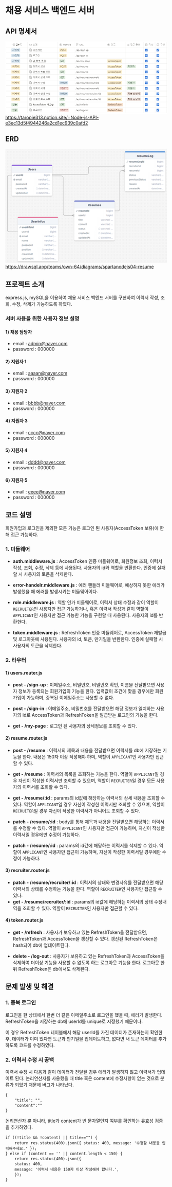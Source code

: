# 채용 서비스 백엔드 서버

## API 명세서
![ex_screenshot](./API.png)
https://taropie313.notion.site/=Node-js-API-e3ec13d5f4944246a2cd1ec939c0afd2

## ERD
![ex_screenshot](./ERD.png)
https://drawsql.app/teams/own-64/diagrams/spartanodejs04-resume

## 프로젝트 소개
express.js, mySQL을 이용하여 채용 서비스 백엔드 서버를 구현하여 이력서 작성, 조회, 수정, 삭제가 가능하도록 하였다.

### 서버 사용을 위한 사용자 정보 설명
#### 1) 채용 담당자
- email : admin@naver.com
- password : 000000

#### 2) 지원자 1
- email : aaaan@naver.com
- password : 000000

#### 3) 지원자 2
- email : bbbb@naver.com
- password : 000000

#### 4) 지원자 3
- email : cccc@naver.com
- password : 000000

#### 5) 지원자 4
- email : dddd@naver.com
- password : 000000

#### 6) 지원자 5
- email : eeee@naver.com
- password : 000000

## 코드 설명
회원가입과 로그인을 제외한 모든 기능은 로그인 된 사용자(AccessToken 보유)에 한해 접근 가능하다.
### 1. 미들웨어
- **auth.middleware.js** : AccessToken 인증 미들웨어로, 회원정보 조회, 이력서 작성, 조회, 수정, 삭제 등에 사용된다. 사용자의 id와 역할을 반환한다. 인증에 실패할 시 사용자의 토큰을 삭제한다.

- **error-handelr.middleware.js** : 에러 핸들러 미들웨어로, 예상하지 못한 에러가 발생했을 때 에러를 발생시키는 미들웨어이다.

- **role.middleware.js** : 역할 인가 미들웨어로, 이력서 상태 수정과 같이 역할이 ```RECRUITER```인 사용자만 접근 가능하거나, 혹은 이력서 작성과 같이 역할이 ```APPLICANT```인 사용자만 접근 가능한 기능을 구현할 때 사용된다. 사용자의 id를 반환한다.

- **token.middleware.js** : RefreshToken 인증 미들웨어로, AccessToken 재발급 및 로그아웃에 사용된다. 사용자의 id, 토큰, 만기일을 반환한다. 인증에 실패할 시 사용자의 토큰을 삭제한다.

### 2. 라우터
#### 1) users.router.js
- **post - /sign-up** : 이메일주소, 비밀번호, 비밀번호 확인, 이름을 전달받으면 사용자 정보가 등록되는 회원가입의 기능을 한다. 입력값이 조건에 맞을 경우에만 회원가입이 가능하며, 중복된 이메일주소는 사용할 수 없다.

- **post - /sign-in** : 이메일주소, 비밀번호를 전달받으면 해당 정보가 일치하는 사용자의 id로 AccessToken과 RefreshToken을 발급받는 로그인의 기능을 한다. 

- **get - /my-page** : 로그인 된 사용자의 상세정보를 조회할 수 있다.

#### 2) resume.router.js
- **post - /resume** : 이력서의 제목과 내용을 전달받으면 이력서를 db에 저장하는 기능을 한다. 내용은 150자 이상 작성해야 하며, 역할이 ```APPLICANT```인 사용자만 접근할 수 있다.

- **get - /resume** : 이력서의 목록을 조회하는 기능을 한다. 역할이 ```APPLICANT```일 경우 자신이 작성한 이력서만 조회할 수 있으며, 역할이 ```RECRUITER```일 경우 모든 사용자의 이력서를 조회할 수 있다.

- **get - /resume/:id** : params의 id값에 해당하는 이력서의 상세 내용을 조회할 수 있다. 역할이 ```APPLICANT```일 경우 자신이 작성한 이력서만 조회할 수 있으며, 역할이 ```RECRUITER```일 경우 자신이 작성한 이력서가 아니어도 조회할 수 있다.

- **patch - /resume/:id** : body를 통해 제목과 내용을 전달받으면 해당하는 이력서를 수정할 수 있다. 역할이 ```APPLICANT```인 사용자만 접근이 가능하며, 자신이 작성한 이력서일 경우에만 수정이 가능하다.

- **patch - /resume/:id** : params의 id값에 해당하는 이력서를 삭제할 수 있다. 역할이 ```APPLICANT```인 사용자만 접근이 가능하며, 자신이 작성한 이력서일 경우에만 수정이 가능하다. 

#### 3) recruiter.router.js
- **patch - /resume/recruiter/:id** : 이력서의 상태와 변경사유를 전달받으면 해당 이력서의 상태를 수정하는 기능을 한다. 역할이 ```RECRUITER```인 사용자만 접근할 수 있다.
- **get - /resume/recruiter/:id** : params의 id값에 해당하는 이력서의 상태 수정내역을 조회할 수 있다. 역할이 ```RECRUITER```인 사용자만 접근할 수 있다.

#### 4) token.router.js
- **get - /refresh** : 사용자가 보유하고 있는 RefreshToken을 전달받으면, RefreshToken과 AccessToken을 갱신할 수 있다. 갱신된 RefreshToken은 hash되어 db에 업데이트된다.

- **delete - /log-out** : 사용자가 보유하고 있는 RefreshToken과 AccessToken을 삭제하여 더이상 기능을 사용할 수 없도록 하는 로그아웃 기능을 한다. 로그아웃 한 뒤 RefreshToken은 db에서도 삭제된다.

## 문제 발생 및 해결
### 1. 중복 로그인
로그인을 한 상태에서 한번 더 같은 이메일주소로 로그인을 했을 때, 에러가 발생한다.
RefreshToken을 저장하는 db에 userId를 unique로 지정했기 때문이다.

이 경우 RefreshToken 테이블에서 해당 userId를 가진 데이터가 존재하는지 확인한 후, 데이터가 이미 있다면 토큰과 만기일을 업데이트하고, 없다면 새 토큰 데이터를 추가하도록 코드를 수정하였다.

### 2. 이력서 수정 시 공백
이력서 수정 시 다음과 같이 데이터가 전달될 경우 에러가 발생하지 않고 이력서가 업데이트 된다. 논리연산자를 사용했을 때 title 혹은 content에 수정사항이 없는 것으로 분류가 되었기 때문에 버그가 나타났다.
```
{
	"title": "",
	"content":""
}
```

논리연산자 뿐 아니라, title과 content가 빈 문자열인지 여부를 확인하는 유효성 검증을 추가하였다.
```
if ((!title && !content) || title=="") {
    return res.status(400).json({ status: 400, message: '수정할 내용을 입력해주세요.' });
} else if (content == '' || content.length < 150) {
    return res.status(400).json({
    status: 400,
    message: '이력서 내용은 150자 이상 작성해야 합니다.',
    });
}
```